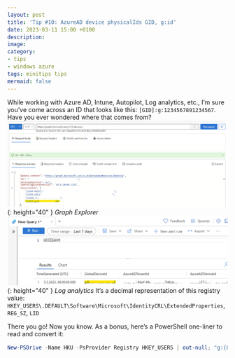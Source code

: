 ```yaml
---
layout: post
title: 'Tip #10: AzureAD device physicalIds GID, g:id'
date: 2023-03-11 15:00 +0100
description: 
image: 
category:
- tips
- windows azure
tags: minitips tips
mermaid: false
---
```

While working with Azure AD, Intune, Autopilot, Log analytics, etc., I’m sure you’ve come across an ID that looks like this: ``[GID]:g:1234567891234567``. Have you ever wondered where that comes from?
![Graph Explorer screenshot](/assets/img/tip-10/graphexplorer.png){: height="40" }
_Graph Explorer_
![Log analytics screenshot](/assets/img/tip-10/loganalytics.png){: height="40" }
_Log analytics_
It’s a decimal representation of this registry value: ``HKEY_USERS\.DEFAULT\Software\Microsoft\IdentityCRL\ExtendedProperties``, ``REG_SZ``, ``LID``

There you go! Now you know. As a bonus, here’s a PowerShell one-liner to read and convert it:

```powershell
New-PSDrive -Name HKU -PsProvider Registry HKEY_USERS | out-null; "g:{0}" -f [Int64]"0x$((Get-ItemProperty "HKU:\.DEFAULT\Software\Microsoft\IdentityCRL\ExtendedProperties").LID)"; Remove-PSDrive -Name HKU
```
